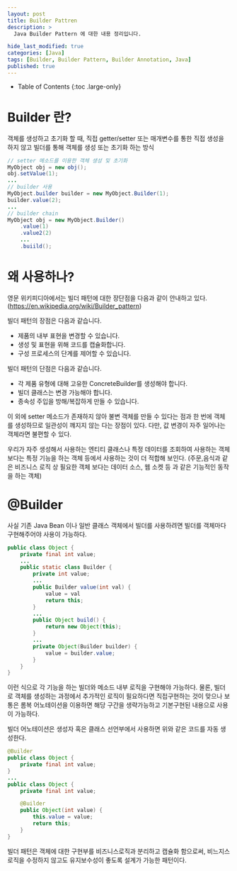 ```yaml
---
layout: post
title: Builder Pattren
description: >
  Java Builder Pattern 에 대한 내용 정리입니다.

hide_last_modified: true
categories: [Java]
tags: [Builder, Builder Pattern, Builder Annotation, Java]
published: true
---
```


- Table of Contents
{:toc .large-only}

# Builder 란?

객체를 생성하고 초기화 할 때, 직접 getter/setter 또는 매개변수를 통한 직접 생성을 하지 않고
빌더를 통해 객체를 생성 또는 초기화 하는 방식

```java
// setter 메소드를 이용한 객체 생성 및 초기화
MyObject obj = new obj();
obj.setValue(1);
...
// builder 사용
MyObject.builder builder = new MyObject.Builder(1);
builder.value(2);
...
// builder chain
MyObject obj = new MyObject.Builder()
    .value(1)
    .value2(2)
    ...
    .buiild();

```

# 왜 사용하나?

영문 위키피디아에서는 빌더 패턴에 대한 장단점을 다음과 같이 안내하고 있다. (https://en.wikipedia.org/wiki/Builder_pattern)

빌더 패턴의 장점은 다음과 같습니다.

- 제품의 내부 표현을 변경할 수 있습니다.
- 생성 및 표현을 위해 코드를 캡슐화합니다.
- 구성 프로세스의 단계를 제어할 수 있습니다.

빌더 패턴의 단점은 다음과 같습니다.

- 각 제품 유형에 대해 고유한 ConcreteBuilder를 생성해야 합니다.
- 빌더 클래스는 변경 가능해야 합니다.
- 종속성 주입을 방해/복잡하게 만들 수 있습니다.

이 외에 setter 메소드가 존재하지 않아 불변 객체를 만들 수 있다는 점과 한 번에 객체를 생성하므로 일관성이 꺠지지 않는 다는 장점이 있다. 다만, 값 변경이 자주 일어나는 객체라면 불편할 수 있다. 

우리가 자주 생성해서 사용하는 엔티티 클래스나 특정 데이터를 조회하여 사용하는 객체 보다는 특정 기능을 하는 객체 등에서 사용하는 것이
더 적합해 보인다.
(주문,음식과 같은 비즈니스 로직 상 필요한 객체 보다는 데이터 소스, 웹 소켓 등 과 같은 기능적인 동작을 하는 객체)

# @Builder

사실 기존 Java Bean 이나 일반 클래스 객체에서 빌더를 사용하려면 빌더를 객체마다 구현해주어야 사용이 가능하다.

```java
public class Object {
    private final int value;
    ...
    public static class Builder {
        private int value;
        ...
        public Builder value(int val) {
            value = val
            return this;
        }
        ...
        public Object build() {
            return new Object(this);
        }
        ...
        private Object(Builder builder) {
            value = builder.value;
        }
    }
}
```

이런 식으로 각 기능을 하는 빌더와 메소드 내부 로직을 구현해야 가능하다. 물론, 빌더로 객체를 생성하는 과정에서 추가적인 로직이 필요하다면 직접구현하는 것이 맞으나 보통은 롬복 어노테이션을 이용하면 해당 구간을 생략가능하고 기본구현된 내용으로 사용이 가능하다.

빌더 어노테이션은 생성자 혹은 클래스 선언부에서 사용하면 위와 같은 코드를 자동 생성한다.

```java
@Builder
public class Object {
    private final int value;
}
...
public class Object {
    private final int value;

    @Builder
    public Object(int value) {
        this.value = value;
        return this;
    }
}
```

빌더 패턴은 객체에 대한 구현부를 비즈니스로직과 분리하고 캡슐화 함으로써, 비느지스 로직을 수정하지 않고도 유지보수성이 좋도록 설계가 가능한 패턴이다.